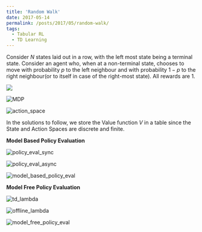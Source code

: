 ```yaml
---
title: 'Random Walk'
date: 2017-05-14
permalink: /posts/2017/05/random-walk/
tags:
  - Tabular RL
  - TD Learning
---
```


Consider $N$ states laid out in a row, with the left most state being a terminal state. Consider an agent who, when at a non-terminal state, chooses to move with probability $p$ to the left neighbour and with probability $1-p$ to the right neighbour(or to itself in case of the right-most state). All rewards are 1.
  
![](https://adi3e08.github.io/files/blog/random-walk/imgs/.png)

![MDP](https://adi3e08.github.io/files/blog/random-walk/imgs/mdp.png)

![action_space](https://adi3e08.github.io/files/blog/random-walk/imgs/action_space.png)
  
In the solutions to follow, we store the Value function *V* in a table
since the State and Action Spaces are discrete and finite.

**Model Based Policy Evaluation**

![policy_eval_sync](https://adi3e08.github.io/files/blog/random-walk/imgs/policy_eval_sync.png)

![policy_eval_async](https://adi3e08.github.io/files/blog/random-walk/imgs/policy_eval_async.png)

![model_based_policy_eval](https://adi3e08.github.io/files/blog/random-walk/imgs/model_based_policy_eval.png)

**Model Free Policy Evaluation**

![td_lambda](https://adi3e08.github.io/files/blog/random-walk/imgs/td_lambda.png)

![offline_lambda](https://adi3e08.github.io/files/blog/random-walk/imgs/offline_lambda.png)

![model_free_policy_eval](https://adi3e08.github.io/files/blog/random-walk/imgs/model_free_policy_eval.png)
